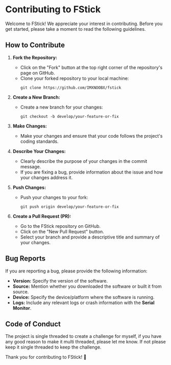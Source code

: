 # Contributing to FStick

Welcome to FStick! We appreciate your interest in contributing. Before you get started, please take a moment to read the following guidelines.

## How to Contribute

1. **Fork the Repository:**
   - Click on the "Fork" button at the top right corner of the repository's page on GitHub.
   - Clone your forked repository to your local machine:
     ```
     git clone https://github.com/IMXNOOBX/fstick
     ```

2. **Create a New Branch:**
   - Create a new branch for your changes:
     ```
     git checkout -b develop/your-feature-or-fix
     ```

3. **Make Changes:**
   - Make your changes and ensure that your code follows the project's coding standards.

4. **Describe Your Changes:**
   - Clearly describe the purpose of your changes in the commit message.
   - If you are fixing a bug, provide information about the issue and how your changes address it.

5. **Push Changes:**
   - Push your changes to your fork:
     ```
     git push origin develop/your-feature-or-fix
     ```

6. **Create a Pull Request (PR):**
   - Go to the FStick repository on GitHub.
   - Click on the "New Pull Request" button.
   - Select your branch and provide a descriptive title and summary of your changes.

## Bug Reports

If you are reporting a bug, please provide the following information:

- **Version:** Specify the version of the software.
- **Source:** Mention whether you downloaded the software or built it from source.
- **Device:** Specify the device/platform where the software is running.
- **Logs:** Include any relevant logs or crash information with the **Serial Monitor**.

## Code of Conduct

The project is single threaded to create a challenge for myself, if you have any good reason to make it multi threaded, please let me know. If not please keep it single threaded to keep the challenge.

Thank you for contributing to FStick! 🚀